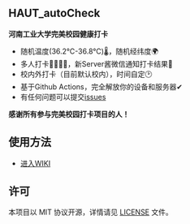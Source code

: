 ## HAUT_autoCheck

**河南工业大学完美校园健康打卡**
- 随机温度(36.2℃-36.8℃)🌡，随机经纬度🌍
- 多人打卡👨‍👩‍👧‍👧，新Server酱微信通知打卡结果💬
- 校内外打卡（目前默认校内），时间自定🕑
- 基于Github Actions，完全解放你的设备和服务器✔
- 有任何问题可以提交[issues](https://github.com/YooKing/HAUT_autoCheck/issues/new)  

**感谢所有参与完美校园打卡项目的人！**
## 使用方法 
- [进入WIKI](https://github.com/YooKing/HAUT_autoCheck/wiki)

## 许可
本项目以 MIT 协议开源，详情请见 [LICENSE](LICENSE) 文件。
